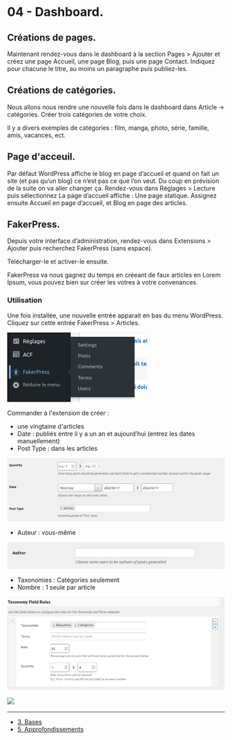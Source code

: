 # 04 - Dashboard.

## Créations de pages.

Maintenant rendez-vous dans le dashboard à la section Pages > Ajouter et créez une page Accueil, une page Blog, puis une page Contact. Indiquez pour chacune le titre, au moins un paragraphe puis publiez-les.

## Créations de catégories.

Nous allons nous rendre une nouvelle fois dans le dashboard dans Article -> catégories. Créer trois catégories de votre choix.

Il y a divers exemples de catégories : film, manga, photo, série, famille, amis, vacances, ect.

## Page d'acceuil.

Par défaut WordPress affiche le blog en page d’accueil et quand on fait un site (et pas qu’un blog) ce n’est pas ce que l’on veut. Du coup en prévision de la suite on va aller changer ça. Rendez-vous dans Réglages > Lecture puis sélectionnez La page d’accueil affiche : Une page statique. Assignez ensuite Accueil en page d’accueil, et Blog en page des articles.

## FakerPress.

Depuis votre interface d’administration, rendez-vous dans Extensions > Ajouter puis recherchez FakerPress (sans espace). 

Télécharger-le et activer-le ensuite.

FakerPress va nous gagnez du temps en créeant de faux articles en Lorem Ipsum, vous pouvez bien sur créer les votres à votre convenances.

### Utilisation

Une fois installée, une nouvelle entrée apparait en bas du menu WordPress. Cliquez sur cette entrée FakerPress > Articles.  

![](./img/faker.png)

Commander à l'extension de créer :

* une vingtaine d'articles
* Date : publiés entre il y a un an et aujourd’hui (entrez les dates manuellement)
* Post Type : dans les articles  

![](./img/quantity.png)

* Auteur : vous-même  

![](./img/author.png)

* Taxonomies : Catégories seulement
* Nombre : 1 seule par article

![](./img/taxinomie.png)

![](https://media.giphy.com/media/s9ijJ0AI4JKko/giphy.gif)

---

- [3. Bases](./03-Bases.md)
- [5. Approfondissements](./05-Approfondissements.md)
